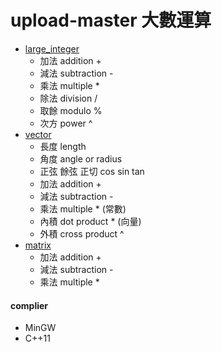 # upload-master 大數運算

* <a href="https://github.com/clayshaw/upload-master/blob/master/math/big_int/">large_integer</a>
    * 加法 addition +  
    * 減法 subtraction -  
    * 乘法 multiple *  
    * 除法 division /  
    * 取餘 modulo %  
    * 次方 power ^  
* <a href="https://github.com/clayshaw/upload-master/blob/master/math/vector/">vector</a>  
    * 長度 length  
    * 角度 angle or radius  
    * 正弦 餘弦 正切 cos sin tan  
    * 加法 addition +  
    * 減法 subtraction -  
    * 乘法 multiple * (常數)  
    * 內積 dot product * (向量)  
    * 外積 cross product ^  
* <a href="https://github.com/clayshaw/upload-master/blob/master/math/matrix/">matrix</a>
    * 加法 addition +  
    * 減法 subtraction -  
    * 乘法 multiple *  
    
    
#### complier  
   * MinGW
   * C++11

